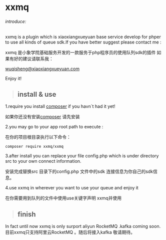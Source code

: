 # ******xxmq******

###### introduce:
xxmq is a plugin which is xiaoxiangxueyuan base service develop for phper to use all kinds of queue sdk.If you have better suggest please contact me :

xxmq 是小象学院基础服务开发的一款服务于php程序员的使用队列sdk的插件 如果有好的建议请联系我：

wuqisheng@xiaoxiangxueyuan.com

Enjoy it!

> ## install & use

1.require you install [composer](https://www.phpcomposer.com/) if you havn`t had it yet!

如果你还没有安装[composer](https://www.phpcomposer.com/) 请先安装

2.you may go to your app root path to execute :

在你的项目根目录执行以下命令：


```
composer require xxmq/xxmq
```

3.after install you can replace your file config.php which is under directory src to your own connect information.

安装完成替换src 目录下的config.php 文件中的sdk 连接信息为你自己的sdk信息。

4.use xxmq in wherever you want to use your queue and enjoy it

在你需要用到队列的文件中使用use关键字声明 xxmq并使用

> ## finish
In fact until now xxmq is only surport aliyun RocketMQ .kafka coming soon.
目前xxmq只支持阿里云RocketMQ 。随后将接入kafka 敬请期待。
